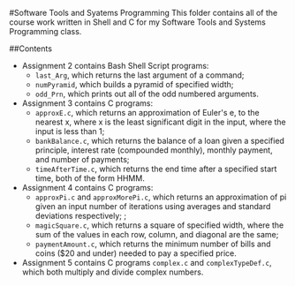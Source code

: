 #Software Tools and Syatems Programming
This folder contains all of the course work written in Shell and C for my Software Tools and Systems Programming class.

##Contents
* Assignment 2 contains Bash Shell Script programs:
	- `last_Arg`, which returns the last argument of a command;
	- `numPyramid`, which builds a pyramid of specified width;
	- `odd_Prn`, which prints out all of the odd numbered arguments.
* Assignment 3 contains C programs:
	- `approxE.c`, which returns an approximation of Euler's e, to the nearest x, where x is the least significant digit in the input, where the input is less than 1;
	- `bankBalance.c`, which returns the balance of a loan given a specified principle, interest rate (compounded monthly), monthly payment, and number of payments;
	- `timeAfterTime.c`, which returns the end time after a specified start time, both of the form HHMM.
* Assignment 4 contains C programs:
	- `approxPi.c` and `approxMorePi.c`, which returns an approximation of pi given an input number of iterations using averages and standard deviations respectively; ;
	- `magicSquare.c`, which returns a square of specified width, where the sum of the values in each row, column, and diagonal are the same;
	- `paymentAmount.c`, which returns the minimum number of bills and coins ($20 and under) needed to pay a specified price.
* Assignment 5 contains C programs `complex.c` and `complexTypeDef.c`, which both multiply and divide complex numbers.
